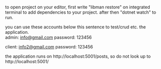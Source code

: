 to open project on your editor,
first write "libman restore" on integrated terminal to add dependencies to your project.
after then "dotnet watch" to run.

you can use these accounts below this sentence to test/crud etc. the application.  
admin: info@gmail.com
password: 123456

client: info2@gmail.com
password: 123456

the application runs on http://localhost:5001/posts, so do not look up to http://localhost:5001/

